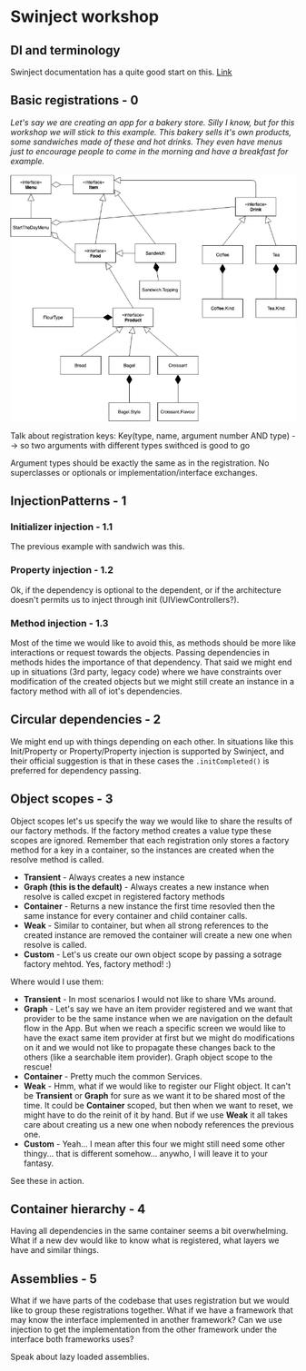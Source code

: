 # Swinject workshop

## DI and terminology

Swinject documentation has a quite good start on this. [Link](https://github.com/Swinject/Swinject/blob/master/Documentation/DIContainer.md#di-container)

## Basic registrations - 0

_Let's say we are creating an app for a bakery store. Silly I know, but for this workshop we will stick to this example. This bakery sells it's own products, some sandwiches made of these and hot drinks. They even have menus just to encourage people to come in the morning and have a breakfast for example._

![](./Bakery_0.png)

Talk about registration keys: 
	Key(type, name, argument number AND type) --> so two arguments with different types swithced is good to go
	
Argument types should be exactly the same as in the registration. No superclasses or optionals or implementation/interface exchanges.

## InjectionPatterns - 1

### Initializer injection - 1.1

The previous example with sandwich was this.

### Property injection - 1.2

Ok, if the dependency is optional to the dependent, or if the architecture doesn't permits us to inject through init (UIViewControllers?).

### Method injection - 1.3

Most of the time we would like to avoid this, as methods should be more like interactions or request towards the objects. Passing dependencies in methods hides the importance of that dependency. That said we might end up in situations (3rd party, legacy code) where we have constraints over modification of the created objects but we might still create an instance in a factory method with all of iot's dependencies.

## Circular dependencies - 2

We might end up with things depending on each other. In situations like this Init/Property or Property/Property injection is supported by Swinject, and their official suggestion is that in these cases the `.initCompleted()` is preferred for dependency passing.

## Object scopes - 3

Object scopes let's us specify the way we would like to share the results of our factory methods. If the factory method creates a value type these scopes are ignored. Remember that each registration only stores a factory method for a key in a container, so the instances are created when the resolve method is called.

- __Transient__ - Always creates a new instance
- __Graph (this is the default)__ - Always creates a new instance when resolve is called excpet in registered factory methods
- __Container__ - Returns a new instance the first time resovled then the same instance for every container and child container calls.
- __Weak__ - Similar to container, but when all strong references to the created instance are removed the container will create a new one when resolve is called.
- __Custom__ - Let's us create our own object scope by passing a sotrage factory mehtod. Yes, factory method! :)

Where would I use them:

- __Transient__ - In most scenarios I would not like to share VMs around.
- __Graph__ - Let's say we have an item provider registered and we want that provider to be the same instance when we are navigation on the default flow in the App. But when we reach a specific screen we would like to have the exact same item provider at first but we might do modifications on it and we would not like to propagate these changes back to the others (like a searchable item provider). Graph object scope to the rescue!
- __Container__ - Pretty much the common Services.
- __Weak__ - Hmm, what if we would like to register our Flight object. It can't be __Transient__ or __Graph__ for sure as we want it to be shared most of the time. It could be __Container__ scoped, but then when we want to reset, we might have to do the reinit of it by hand. But if we use __Weak__ it all takes care about creating us a new one when nobody references the previous one.
- __Custom__ - Yeah... I mean after this four we might still need some other thingy... that is different somehow... anywho, I will leave it to your fantasy.

See these in action.

## Container hierarchy - 4
Having all dependencies in the same container seems a bit overwhelming. What if a new dev would like to know what is registered, what layers we have and similar things.

## Assemblies - 5
What if we have parts of the codebase that uses registration but we would like to group these registrations together. What if we have a framework that may know the interface implemented in another framework? Can we use injection to get the implementation from the other framework under the interface both frameworks uses?


Speak about lazy loaded assemblies.












